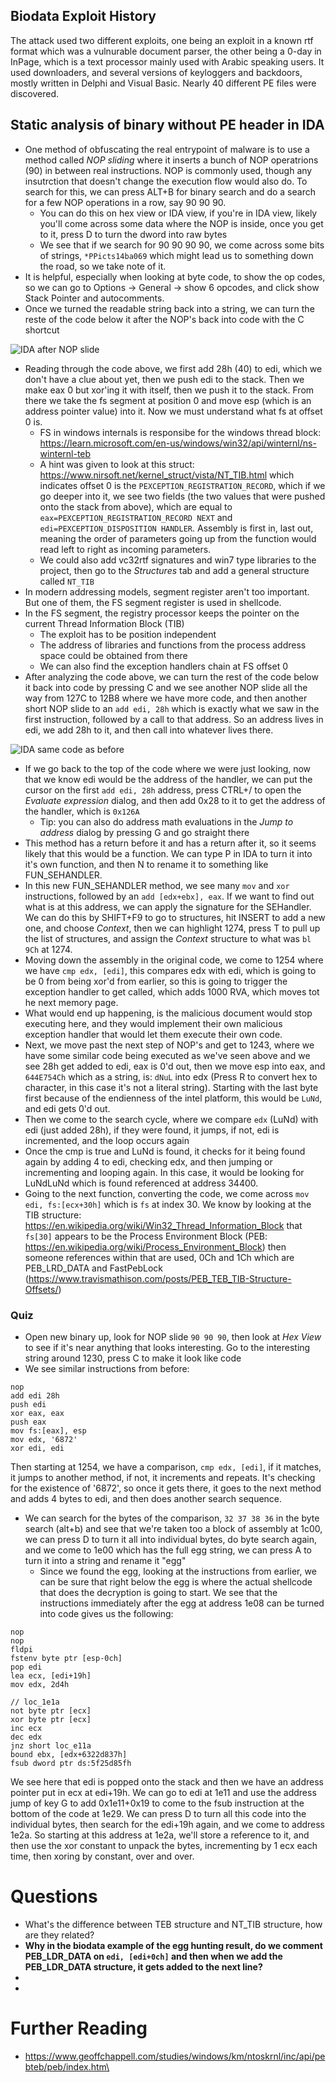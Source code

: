 ## Biodata Exploit History
The attack used two different exploits, one being an exploit in a known rtf format which was a vulnurable document parser, the other being a 0-day in InPage, which is a text processor mainly used with Arabic speaking users. It used downloaders, and several versions of keyloggers and backdoors, mostly written in Delphi and Visual Basic. Nearly 40 different PE files were discovered.

## Static analysis of binary without PE header in IDA
* One method of obfuscating the real entrypoint of malware is to use a method called *NOP sliding* where it inserts a bunch of NOP operatrions (90) in between real instructions. NOP is commonly used, though any insutrction that doesn't change the execution flow would also do. To search for this, we can press ALT+B for binary search and do a search for a few NOP operations in a row, say 90 90 90.
	* You can do this on hex view or IDA view, if you're in IDA view, likely you'll come across some data where the NOP is inside, once you get to it, press D to turn the dword into raw bytes
	* We see that if we search for 90 90 90 90, we come across some bits of strings, `*PPicts14ba069` which might lead us to something down the road, so we take note of it.
* It is helpful, especially when looking at byte code, to show the op codes, so we can go to Options -> General -> show 6 opcodes, and click show Stack Pointer and autocomments.
* Once we turned the readable string back into a string, we can turn the reste of the code below it after the NOP's back into code with the C shortcut

![IDA after NOP slide](assets/ida-after-nop-slide.png)

* Reading through the code above, we first add 28h (40) to edi, which we don't have a clue about yet, then we push edi to the stack. Then we make eax 0 but xor'ing it with itself, then we push it to the stack. From there we take the fs segment at position 0 and move esp (which is an address pointer value) into it. Now we must understand what fs at offset 0 is.
	* FS in windows internals is responsibe for the windows thread block: https://learn.microsoft.com/en-us/windows/win32/api/winternl/ns-winternl-teb
	* A hint was given to look at this struct: https://www.nirsoft.net/kernel_struct/vista/NT_TIB.html which indicates offset 0 is the `PEXCEPTION_REGISTRATION_RECORD`, which if we go deeper into it, we see two fields (the two values that were pushed onto the stack from above), which are equal to `eax=PEXCEPTION_REGISTRATION_RECORD NEXT` and `edi=PEXCEPTION_DISPOSITION HANDLER`. Assembly is first in, last out, meaning the order of parameters going up from the function would read left to right as incoming parameters.
	* We could also add vc32rtf signatures and win7 type libraries to the project, then go to the *Structures* tab and add a general structure called `NT_TIB`
* In modern addressing models, segment register aren't too important. But one of them, the FS segment register is used in shellcode. 
* In the FS segment, the registry processor keeps the pointer on the current Thread Information Block (TIB)
	* The exploit has to be position independent
	* The address of libraries and functions from the process address space could be obtained from there
	* We can also find the exception handlers chain at FS offset 0
* After analyzing the code above, we can turn the rest of the code below it back into code by pressing C and we see another NOP slide all the way from 127C to 12B8 where we have more code, and then another short NOP slide to an `add edi, 28h` which is exactly what we saw in the first instruction, followed by a call to that address. So an address lives in edi, we add 28h to it, and then call into whatever lives there.

![IDA same code as before](assets/ida-same-code-as-before.png)

* If we go back to the top of the code where we were just looking, now that we know edi would be the address of the handler, we can put the cursor on the first `add edi, 28h` address, press CTRL+/ to open the *Evaluate expression* dialog, and then add 0x28 to it to get the address of the handler, which is `0x126A`
	* Tip: you can also do address math evaluations in the *Jump to address* dialog by pressing G and go straight there
* This method has a return before it and has a return after it, so it seems likely that this would be a function. We can type P in IDA to turn it into it's own function, and then N to rename it to something like FUN_SEHANDLER.
* In this new FUN_SEHANDLER method, we see many `mov` and `xor` instructions, followed by an `add [edx+ebx], eax`. If we want to find out what is at this address, we can apply the signature for the SEHandler. We can do this by SHIFT+F9 to go to structures, hit INSERT to add a new one, and choose *Context*, then we can highlight 1274, press T to pull up the list of structures, and assign the *Context* structure to what was `bl 9Ch` at 1274.
* Moving down the assembly in the original code, we come to 1254 where we have `cmp edx, [edi]`, this compares edx with edi, which is going to be 0 from being xor'd from earlier, so this is going to trigger the exception handler to get called, which adds 1000 RVA, which moves tot he next memory page.
* What would end up happening, is the malicious document would  stop executing here, and they would implement their own malicious exception handler that would let them execute their own code.
* Next, we move past the next step of NOP's and get to 1243, where we have some similar code being executed as we've seen above and we see 28h get added to edi, eax is 0'd out, then we move esp into eax, and `644E754Ch` which as a string, is:  `dNuL` into edx (Press R to convert hex to character, in this case it's not a literal string). Starting with the last byte first because of the endienness of the intel platform, this would be `LuNd`, and edi gets 0'd out.
* Then we come to the search cycle, where we compare `edx` (LuNd) with edi (just added 28h), if they were found, it jumps, if not, edi is incremented, and the loop occurs again
* Once the cmp is true and LuNd is found, it checks for it being found again by adding 4 to edi, checking edx, and then jumping or incrementing and looping again. In this case, it would be looking for LuNdLuNd which is found referenced at address 34400.
* Going to the next function, converting the code, we come across `mov edi, fs:[ecx+30h]` which is `fs` at index 30. We know by looking at the TIB structure: https://en.wikipedia.org/wiki/Win32_Thread_Information_Block that `fs[30]` appears to be the Process Environment Block (PEB: https://en.wikipedia.org/wiki/Process_Environment_Block) then someone references within that are used, 0Ch and 1Ch which are PEB_LRD_DATA and FastPebLock (https://www.travismathison.com/posts/PEB_TEB_TIB-Structure-Offsets/)

### Quiz
* Open new binary up, look for NOP slide `90 90 90`, then look at *Hex View* to see if it's near anything that looks interesting. Go to the interesting string around 1230, press C to make it look like code
* We see similar instructions from before:
```
nop
add edi 28h
push edi
xor eax, eax
push eax
mov fs:[eax], esp
mov edx, '6872'
xor edi, edi
```
Then starting at 1254, we have a comparison, `cmp edx, [edi]`, if it matches, it jumps to another method, if not, it increments and repeats. It's checking for the existence of '6872', so once it gets there, it goes to the next method and adds 4 bytes to edi, and then does another search sequence.
* We can search for the bytes of the comparison, `32 37 38 36` in the byte search (alt+b) and see that we're taken too a block of assembly at 1c00, we can press D to turn it all into individual bytes, do byte search again, and we come to 1e00 which has the full egg string, we can press A to turn it into a string and rename it "egg"
	* Since we found the egg, looking at the instructions from earlier, we can be sure that right below the egg is where the actual shellcode that does the decryption is going to start. We see that the instructions immediately after the egg at address 1e08 can be turned into code gives us the following:
```
nop
nop
fldpi
fstenv byte ptr [esp-0ch]
pop edi
lea ecx, [edi+19h]
mov edx, 2d4h

// loc_1e1a
not byte ptr [ecx]
xor byte ptr [ecx]
inc ecx
dec edx
jnz short loc_e11a
bound ebx, [edx+6322d837h]
fsub dword ptr ds:5f25d85fh
```
We see here that edi is popped onto the stack and then we have an address pointer put in ecx at edi+19h. We can go to edi at 1e11 and use the address jump of key G to add 0x1e11+0x19 to come to the fsub instruction at the bottom of the code at 1e29. We can press D to turn all this code into the individual bytes, then search for the edi+19h again, and we come to address 1e2a. So starting at this address at 1e2a, we'll store a reference to it, and then use the xor constant to unpack the bytes, incrementing by 1 ecx each time, then xoring by constant, over and  over.


# Questions
* What's the difference between TEB structure and NT_TIB structure, how are they related?
* **Why in the biodata example of the egg hunting result, do we comment PEB_LDR_DATA on `edi, [edi+0ch]` and then when we add the PEB_LDR_DATA structure, it gets added to the next line?**
* 
* 

# Further Reading
* https://www.geoffchappell.com/studies/windows/km/ntoskrnl/inc/api/pebteb/peb/index.htm\
